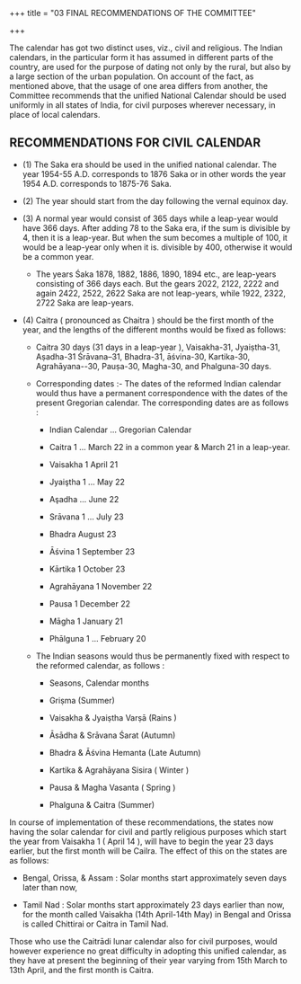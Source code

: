 +++
title = "03 FINAL RECOMMENDATIONS OF THE COMMITTEE"

+++

The calendar has got two distinct uses, viz., civil and religious. The Indian calendars, in the particular form it has assumed in different parts of the country, are used for the purpose of dating not only by the rural, but also by a large section of the urban population. On account of the fact, as mentioned above, that the usage of one area differs from another, the Committee recommends that the unified National Calendar should be used uniformly in all states of India, for civil purposes wherever necessary, in place of local calendars. 



## RECOMMENDATIONS FOR CIVIL CALENDAR 

- (1) The Saka era should be used in the unified national calendar. The year 1954-55 A.D. corresponds to 1876 Saka or in other words the year 1954 A.D. corresponds to 1875-76 Saka. 

- (2) The year should start from the day following the vernal equinox day. 

- (3) A normal year would consist of 365 days while a leap-year would have 366 days. After adding 78 to the Saka era, if the sum is divisible by 4, then it is a leap-year. But when the sum becomes a multiple of 100, it would be a leap-year only when it is. divisible by 400, otherwise it would be a common year. 

  - The years Śaka 1878, 1882, 1886, 1890, 1894 etc., are leap-years consisting of 366 days each. But the gears 2022, 2122, 2222 and again 2422, 2522, 2622 Saka are not leap-years, while 1922, 2322, 2722 Saka are leap-years. 

- (4) Caitra ( pronounced as Chaitra ) should be the first month of the year, and the lengths of the different months would be fixed as follows: 

  - Caitra 30 days (31 days in a leap-year ), Vaisakha-31, Jyaiṣtha-31, Aṣadha-31 Śrāvana–31, Bhadra-31, āśvina-30, Kartika-30, Agrahāyana--30, Pauṣa-30, Magha-30, and Phalguna-30 days.

  - Corresponding dates :- The dates of the reformed Indian calendar would thus have a permanent correspondence with the dates of the present Gregorian calendar. The corresponding dates are as follows :

    - Indian Calendar ... Gregorian Calendar 

    - Caitra 1 ... March 22 in a common year & March 21 in a leap-year. 

    - Vaisakha 1 April 21

    - Jyaiştha 1 ... May 22

    - Aşadha ... June 22

    - Srāvana 1 ... July 23

    - Bhadra August 23

    - Āśvina 1 September 23 

    - Kārtika 1 October 23 

    - Agrahāyana 1 November 22

    - Pausa 1 December 22 

    - Māgha 1 January 21

    - Phālguna 1 ... February 20 

  - The Indian seasons would thus be permanently fixed with respect to the reformed calendar, as follows : 

    - Seasons, Calendar months 

    - Griṣma (Summer) 

    - Vaisakha & Jyaiṣtha Varṣā (Rains ) 

    - Āsādha & Srāvana Śarat (Autumn) 

    - Bhadra & Āśvina Hemanta (Late Autumn)

    - Kartika & Agrahāyana Sisira ( Winter ) 

    - Pausa & Magha Vasanta ( Spring ) 

    - Phalguna & Caitra (Summer) 



In course of implementation of these recommendations, the states now having the solar calendar for civil and partly religious purposes which start the year from Vaisakha 1 ( April 14 ), will have to begin the year 23 days earlier, but the first month will be Cailra. The effect of this on the states are as follows: 



- Bengal, Orissa, & Assam : Solar months start approximately seven days later than now, 

- Tamil Nad : Solar months start approximately 23 days earlier than now, for the month called Vaisakha (14th April-14th May) in Bengal and Orissa is called Chittirai or Caitra in Tamil Nad. 



Those who use the Caitrādi lunar calendar also for civil purposes, would however experience no great difficulty in adopting this unified calendar, as they have at present the beginning of their year varying from 15th March to 13th April, and the first month is Caitra. 




